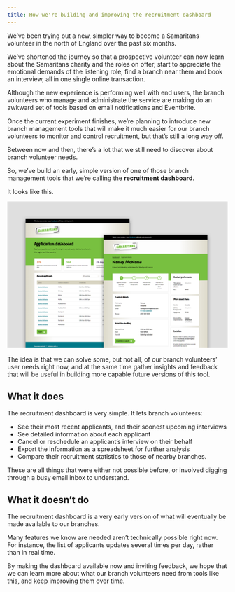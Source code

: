 ```yaml
---
title: How we're building and improving the recruitment dashboard
---
```


We’ve been trying out a new, simpler way to become a Samaritans volunteer in the north of England over the past six months.

We’ve shortened the journey so that a prospective volunteer can now learn about the Samaritans charity and the roles on offer, start to appreciate the emotional demands of the listening role, find a branch near them and book an interview, all in one single online transaction.

Although the new experience is performing well with end users, the branch volunteers who manage and administrate the service are making do an awkward set of tools based on email notifications and Eventbrite.

Once the current experiment finishes, we’re planning to introduce new branch management tools that will make it much easier for our branch volunteers to monitor and control recruitment, but that’s still a long way off.

Between now and then, there’s a lot that we still need to discover about branch volunteer needs.

So, we’ve build an early, simple version of one of those branch management tools that we’re calling the **recruitment dashboard**.

It looks like this.

![Dashboard list view and applicant view](/uploads/dashboard.png)

The idea is that we can solve some, but not all, of our branch volunteers’ user needs right now, and at the same time gather insights and feedback that will be useful in building more capable future versions of this tool.

## What it does

The recruitment dashboard is very simple. It lets branch volunteers:

* See their most recent applicants, and their soonest upcoming interviews
* See detailed information about each applicant
* Cancel or reschedule an applicant’s interview on their behalf
* Export the information as a spreadsheet for further analysis
* Compare their recruitment statistics to those of nearby branches.

These are all things that were either not possible before, or involved digging through a busy email inbox to understand.

## What it doesn’t do

The recruitment dashboard is a very early version of what will eventually be made available to our branches.

Many features we know are needed aren’t technically possible right now. For instance, the list of applicants updates several times per day, rather than in real time.

By making the dashboard available now and inviting feedback, we hope that we can learn more about what our branch volunteers need from tools like this, and keep improving them over time.
